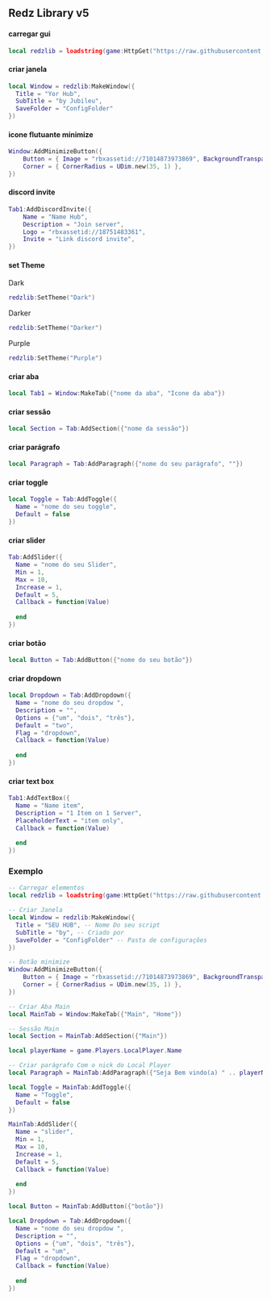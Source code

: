## Redz Library v5

 #### carregar gui
  
``` Lua
local redzlib = loadstring(game:HttpGet("https://raw.githubusercontent.com/tbao143/Library-ui/refs/heads/main/Redzhubui"))()
```
 #### criar janela
    
``` Lua
local Window = redzlib:MakeWindow({
  Title = "Yor Hub",
  SubTitle = "by Jubileu",
  SaveFolder = "ConfigFolder"
})
```

#### icone flutuante minimize

``` Lua
Window:AddMinimizeButton({
    Button = { Image = "rbxassetid://71014873973869", BackgroundTransparency = 0 },
    Corner = { CornerRadius = UDim.new(35, 1) },
})
```

 #### discord invite

``` Lua
Tab1:AddDiscordInvite({
    Name = "Name Hub",
    Description = "Join server",
    Logo = "rbxassetid://18751483361",
    Invite = "Link discord invite",
})
```

 #### set Theme

Dark
``` Lua
redzlib:SetTheme("Dark")
```

Darker

``` Lua
redzlib:SetTheme("Darker")
```

Purple
``` Lua
redzlib:SetTheme("Purple")
```

 #### criar aba
    
``` Lua
local Tab1 = Window:MakeTab({"nome da aba", "Icone da aba"})
```

 #### criar sessão

``` Lua
local Section = Tab:AddSection({"nome da sessão"})
```

 #### criar parágrafo
    
``` Lua
local Paragraph = Tab:AddParagraph({"nome do seu parágrafo", ""})
```

 #### criar toggle

``` Lua
local Toggle = Tab:AddToggle({
  Name = "nome do seu toggle",
  Default = false
})
```

 #### criar slider

``` Lua
Tab:AddSlider({
  Name = "nome do seu Slider",
  Min = 1,
  Max = 10,
  Increase = 1,
  Default = 5,
  Callback = function(Value)
    
  end
})
```

 #### criar botão

``` Lua
local Button = Tab:AddButton({"nome do seu botão"})
```

 #### criar dropdown

``` Lua
local Dropdown = Tab:AddDropdown({
  Name = "nome do seu dropdow ",
  Description = "",
  Options = {"um", "dois", "três"},
  Default = "two",
  Flag = "dropdown",
  Callback = function(Value)
    
  end
})
```

#### criar text box

``` Lua
Tab1:AddTextBox({
  Name = "Name item",
  Description = "1 Item on 1 Server", 
  PlaceholderText = "item only",
  Callback = function(Value)
    
  end
})
```

### Exemplo

``` Lua
-- Carregar elementos
local redzlib = loadstring(game:HttpGet("https://raw.githubusercontent.com/tbao143/Library-ui/refs/heads/main/Redzhubui"))()

-- Criar Janela
local Window = redzlib:MakeWindow({
  Title = "SEU HUB", -- Nome Do seu script
  SubTitle = "by", -- Criado por
  SaveFolder = "ConfigFolder" -- Pasta de configurações 
})

-- Botão minimize
Window:AddMinimizeButton({
    Button = { Image = "rbxassetid://71014873973869", BackgroundTransparency = 0 },
    Corner = { CornerRadius = UDim.new(35, 1) },
})

-- Criar Aba Main
local MainTab = Window:MakeTab({"Main", "Home"})

-- Sessão Main
local Section = MainTab:AddSection({"Main"})

local playerName = game.Players.LocalPlayer.Name

-- Criar parágrafo Com o nick do Local Player
local Paragraph = MainTab:AddParagraph({"Seja Bem vindo(a) " .. playerName .. "!", ""})

local Toggle = MainTab:AddToggle({
  Name = "Toggle",
  Default = false
})

MainTab:AddSlider({
  Name = "slider",
  Min = 1,
  Max = 10,
  Increase = 1,
  Default = 5,
  Callback = function(Value)
    
  end
})

local Button = MainTab:AddButton({"botão"})

local Dropdown = Tab:AddDropdown({
  Name = "nome do seu dropdow ",
  Description = "",
  Options = {"um", "dois", "três"},
  Default = "um",
  Flag = "dropdown",
  Callback = function(Value)
    
  end
})

```
